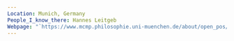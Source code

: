 ```yaml
---
Location: Munich, Germany
People_I_know_there: Hannes Leitgeb
Webpage: "`https://www.mcmp.philosophie.uni-muenchen.de/about/open_pos/index.html`"
---
```


